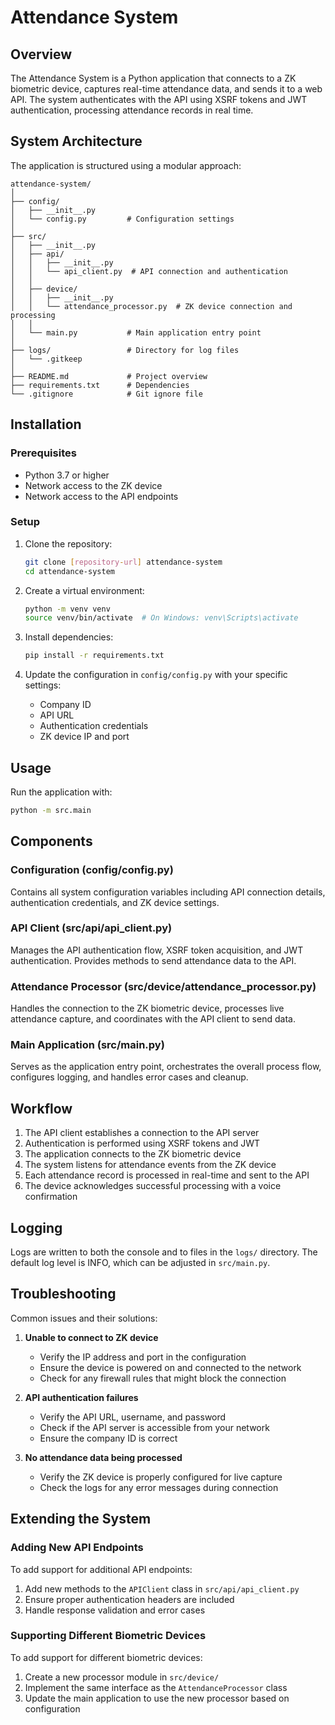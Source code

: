# Attendance System

## Overview

The Attendance System is a Python application that connects to a ZK biometric device, captures real-time attendance data, and sends it to a web API. The system authenticates with the API using XSRF tokens and JWT authentication, processing attendance records in real time.

## System Architecture

The application is structured using a modular approach:

```
attendance-system/
│
├── config/
│   ├── __init__.py
│   └── config.py         # Configuration settings
│
├── src/
│   ├── __init__.py
│   ├── api/
│   │   ├── __init__.py
│   │   └── api_client.py  # API connection and authentication
│   │
│   ├── device/
│   │   ├── __init__.py
│   │   └── attendance_processor.py  # ZK device connection and processing
│   │
│   └── main.py           # Main application entry point
│
├── logs/                 # Directory for log files
│   └── .gitkeep
│
├── README.md             # Project overview
├── requirements.txt      # Dependencies
└── .gitignore            # Git ignore file
```

## Installation

### Prerequisites

- Python 3.7 or higher
- Network access to the ZK device
- Network access to the API endpoints

### Setup

1. Clone the repository:

   ```bash
   git clone [repository-url] attendance-system
   cd attendance-system
   ```

2. Create a virtual environment:

   ```bash
   python -m venv venv
   source venv/bin/activate  # On Windows: venv\Scripts\activate
   ```

3. Install dependencies:

   ```bash
   pip install -r requirements.txt
   ```

4. Update the configuration in `config/config.py` with your specific settings:
   - Company ID
   - API URL
   - Authentication credentials
   - ZK device IP and port

## Usage

Run the application with:

```bash
python -m src.main
```

## Components

### Configuration (config/config.py)

Contains all system configuration variables including API connection details, authentication credentials, and ZK device settings.

### API Client (src/api/api_client.py)

Manages the API authentication flow, XSRF token acquisition, and JWT authentication. Provides methods to send attendance data to the API.

### Attendance Processor (src/device/attendance_processor.py)

Handles the connection to the ZK biometric device, processes live attendance capture, and coordinates with the API client to send data.

### Main Application (src/main.py)

Serves as the application entry point, orchestrates the overall process flow, configures logging, and handles error cases and cleanup.

## Workflow

1. The API client establishes a connection to the API server
2. Authentication is performed using XSRF tokens and JWT
3. The application connects to the ZK biometric device
4. The system listens for attendance events from the ZK device
5. Each attendance record is processed in real-time and sent to the API
6. The device acknowledges successful processing with a voice confirmation

## Logging

Logs are written to both the console and to files in the `logs/` directory. The default log level is INFO, which can be adjusted in `src/main.py`.

## Troubleshooting

Common issues and their solutions:

1. **Unable to connect to ZK device**

   - Verify the IP address and port in the configuration
   - Ensure the device is powered on and connected to the network
   - Check for any firewall rules that might block the connection

2. **API authentication failures**

   - Verify the API URL, username, and password
   - Check if the API server is accessible from your network
   - Ensure the company ID is correct

3. **No attendance data being processed**
   - Verify the ZK device is properly configured for live capture
   - Check the logs for any error messages during connection

## Extending the System

### Adding New API Endpoints

To add support for additional API endpoints:

1. Add new methods to the `APIClient` class in `src/api/api_client.py`
2. Ensure proper authentication headers are included
3. Handle response validation and error cases

### Supporting Different Biometric Devices

To add support for different biometric devices:

1. Create a new processor module in `src/device/`
2. Implement the same interface as the `AttendanceProcessor` class
3. Update the main application to use the new processor based on configuration
